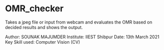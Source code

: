 # OMR_checker
Takes a jpeg file or input from webcam and evaluates the OMR based on decided results and shows the output.

Author: SOUNAK MAJUMDER
Institute: IIEST Shibpur
Date: 13th March 2021
Key Skill used: Computer Vision (CV)
